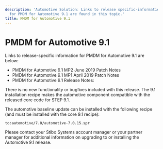 ```yaml
---
description: 'Automotive Solution: Links to release specific-information
  for PMDM for Automotive 9.1 are found in this topic.'
title: PMDM for Automotive 9.1
---
```


PMDM for Automotive 9.1
=======================

Links to release-specific information for PMDM for Automotive 9.1 are
below:

-   PMDM for Automotive 9.1 MP2 June 2019 Patch Notes
-   PMDM for Automotive 9.1 MP1 April 2019 Patch Notes
-   PMDM for Automotive 9.1 Release Notes:

There is no new functionality or bugfixes included with this release.
The 9.1 installation recipe makes the automotive component compatible
with the released core code for STEP 9.1.

The automotive baseline update can be installed with the following
recipe (and must be installed with the core 9.1 recipe):

    to:automotive/7.0/automotive-7.0.15.spr

Please contact your Stibo Systems account manager or your partner
manager for additional information on upgrading to or installing the
Automotive 9.1 release.
